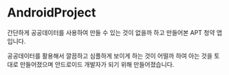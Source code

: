 # AndroidProject

간단하게 공공데이터를 사용하여 만들 수 있는 것이 없을까 하고 만들어본 APT 청약 앱입니다.

공공데이터를 활용해서 깔끔하고 심플하게 보이게 하는 것이 어떨까 하여 아는 것을 토대로 만들어졌으며 안드로이드 개발자가 되기 위해 만들어졌습니다.
